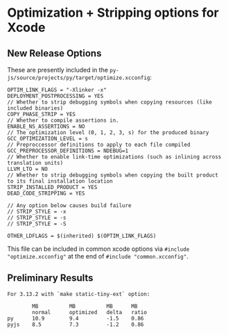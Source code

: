 # Optimization + Stripping options for Xcode


## New Release Options

These are presently included in the `py-js/source/projects/py/target/optimize.xcconfig`:

```xcconfig
OPTIM_LINK_FLAGS = "-Xlinker -x"
DEPLOYMENT_POSTPROCESSING = YES
// Whether to strip debugging symbols when copying resources (like included binaries)
COPY_PHASE_STRIP = YES
// Whether to compile assertions in. 
ENABLE_NS_ASSERTIONS = NO
// The optimization level (0, 1, 2, 3, s) for the produced binary
GCC_OPTIMIZATION_LEVEL = s
// Preproccessor definitions to apply to each file compiled
GCC_PREPROCESSOR_DEFINITIONS = NDEBUG=1
// Whether to enable link-time optimizations (such as inlining across translation units)
LLVM_LTO = NO
// Whether to strip debugging symbols when copying the built product to its final installation location
STRIP_INSTALLED_PRODUCT = YES
DEAD_CODE_STRIPPING = YES

// Any option below causes build failure
// STRIP_STYLE = -x 
// STRIP_STYLE = -s
// STRIP_STYLE = -S

OTHER_LDFLAGS = $(inherited) $(OPTIM_LINK_FLAGS)
```

This file can be included in common xcode options via `#include "optimize.xcconfig"` at the end of `#include "common.xcconfig"`.


## Preliminary Results

```text
For 3.13.2 with `make static-tiny-ext` option:

    	MB        	MB        	MB      MB
		normal      optimized   delta   ratio
py  	10.9		9.4       	-1.5    0.86
pyjs    8.5      	7.3       	-1.2    0.86

```
